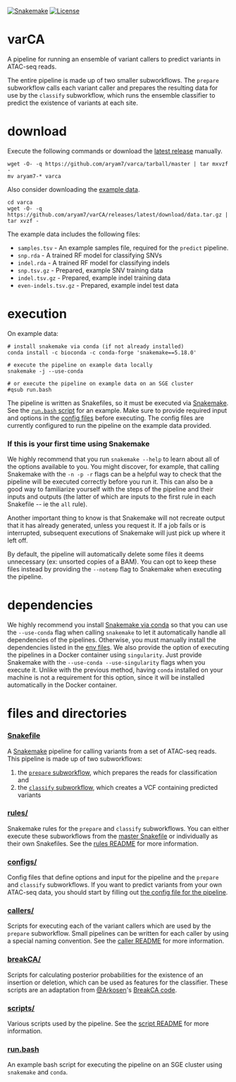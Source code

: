 [![Snakemake](https://img.shields.io/badge/snakemake-5.18.0-brightgreen.svg?style=flat-square)](https://snakemake.readthedocs.io/)
[![License](https://img.shields.io/apm/l/vim-mode.svg)](LICENSE)

# varCA
A pipeline for running an ensemble of variant callers to predict variants in ATAC-seq reads.

The entire pipeline is made up of two smaller subworkflows. The `prepare` subworkflow calls each variant caller and prepares the resulting data for use by the `classify` subworkflow, which runs the ensemble classifier to predict the existence of variants at each site.

# download
Execute the following commands or download the [latest release](https://github.com/aryam7/varCA/releases/latest) manually.
```
wget -O- -q https://github.com/aryam7/varca/tarball/master | tar mxvzf -
mv aryam7-* varca
```
Also consider downloading the [example data](https://github.com/aryam7/varCA/releases/latest/download/data.tar.gz).
```
cd varca
wget -O- -q https://github.com/aryam7/varCA/releases/latest/download/data.tar.gz | tar xvzf -
```
The example data includes the following files:

- `samples.tsv` - An example samples file, required for the `predict` pipeline.
- `snp.rda` - A trained RF model for classifying SNVs
- `indel.rda` - A trained RF model for classifying indels
- `snp.tsv.gz` - Prepared, example SNV training data
- `indel.tsv.gz` - Prepared, example indel training data
- `even-indels.tsv.gz` - Prepared, example indel test data

# execution
On example data:
```
# install snakemake via conda (if not already installed)
conda install -c bioconda -c conda-forge 'snakemake==5.18.0'

# execute the pipeline on example data locally
snakemake -j --use-conda

# or execute the pipeline on example data on an SGE cluster
#qsub run.bash
```

The pipeline is written as Snakefiles, so it must be executed via [Snakemake](https://snakemake.readthedocs.io). See the [`run.bash` script](run.bash) for an example. Make sure to provide required input and options in the [config files](configs) before executing. The config files are currently configured to run the pipeline on the example data provided.

### If this is your first time using Snakemake
We highly recommend that you run `snakemake --help` to learn about all of the options available to you. You might discover, for example, that calling Snakemake with the `-n -p -r` flags can be a helpful way to check that the pipeline will be executed correctly before you run it. This can also be a good way to familiarize yourself with the steps of the pipeline and their inputs and outputs (the latter of which are inputs to the first rule in each Snakefile -- ie the `all` rule).

Another important thing to know is that Snakemake will not recreate output that it has already generated, unless you request it. If a job fails or is interrupted, subsequent executions of Snakemake will just pick up where it left off.

By default, the pipeline will automatically delete some files it deems unnecessary (ex: unsorted copies of a BAM). You can opt to keep these files instead by providing the `--notemp` flag to Snakemake when executing the pipeline.

# dependencies
We highly recommend you install [Snakemake via conda](https://snakemake.readthedocs.io/en/stable/getting_started/installation.html#installation-via-conda) so that you can use the `--use-conda` flag when calling `snakemake` to let it automatically handle all dependencies of the pipelines. Otherwise, you must manually install the dependencies listed in the [env files](envs).
We also provide the option of executing the pipelines in a Docker container using `singularity`. Just provide Snakemake with the `--use-conda --use-singularity` flags when you execute it. Unlike with the previous method, having `conda` installed on your machine is not a requirement for this option, since it will be installed automatically in the Docker container.

# files and directories

### [Snakefile](Snakefile)
A [Snakemake](https://snakemake.readthedocs.io/en/stable/) pipeline for calling variants from a set of ATAC-seq reads. This pipeline is made up of two subworkflows:

1. the [`prepare` subworkflow](rules/prepare.smk), which prepares the reads for classification and
2. the [`classify` subworkflow](rules/classify.smk), which creates a VCF containing predicted variants

### [rules/](rules)
Snakemake rules for the `prepare` and `classify` subworkflows. You can either execute these subworkflows from the [master Snakefile](#snakefile) or individually as their own Snakefiles. See the [rules README](rules/README.md) for more information.

### [configs/](configs)
Config files that define options and input for the pipeline and the `prepare` and `classify` subworkflows. If you want to predict variants from your own ATAC-seq data, you should start by filling out [the config file for the pipeline](configs/config.yaml).

### [callers/](callers)
Scripts for executing each of the variant callers which are used by the `prepare` subworkflow. Small pipelines can be written for each caller by using a special naming convention. See the [caller README](callers/README.md) for more information.

### [breakCA/](breakCA)
Scripts for calculating posterior probabilities for the existence of an insertion or deletion, which can be used as features for the classifier. These scripts are an adaptation from [@Arkosen](https://github.com/Arkosen)'s [BreakCA code](https://www.biorxiv.org/content/10.1101/605642v1.abstract).

### [scripts/](scripts)
Various scripts used by the pipeline. See the [script README](scripts/README.md) for more information.

### [run.bash](run.bash)
An example bash script for executing the pipeline on an SGE cluster using `snakemake` and `conda`.
